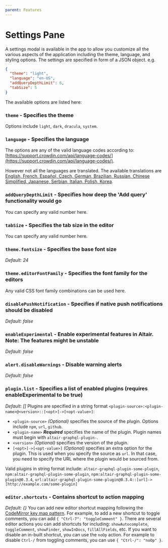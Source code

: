 ```yaml
---
parent: Features
---
```


# Settings Pane

A settings modal is available in the app to allow you customize all the various aspects of the application including the theme, language, and styling options. The settings are specified in form of a JSON object. e.g.

```json
{
  "theme": "light",
  "language": "en-US",
  "addQueryDepthLimit": 6,
  "tabSize": 5
}
```

The available options are listed here:

### `theme` - Specifies the theme
Options include `light`, `dark`, `dracula`, `system`.

### `language` - Specifies the language
The options are any of the valid language codes according to: [https://support.crowdin.com/api/language-codes/](https://support.crowdin.com/api/language-codes/).

However not all the languages are translated. The available translations are [English, French, Español, Czech, German, Brazilian, Russian, Chinese Simplified, Japanese, Serbian, Italian, Polish, Korea](https://crowdin.com/project/altair-gql).

### `addQueryDepthLimit` - Specifies how deep the 'Add query' functionality would go
You can specify any valid number here.

### `tabSize` - Specifies the tab size in the editor
You can specify any valid number here.


### `theme.fontsize` - Specifies the base font size
_Default: 24_

### `theme.editorFontFamily` - Specifies the font family for the editors
Any valid CSS font family combinations can be used here.

### `disablePushNotification` - Specifies if native push notifications should be disabled
_Default: false_

### `enableExperimental` - Enable experimental features in Altair. Note: The features might be unstable
_Default: false_

### `alert.disableWarnings` - Disable warning alerts
_Default: false_

### `plugin.list` - Specifies a list of enabled plugins (requires enableExperimental to be true)
_Default: []_
Plugins are specified in a string format `<plugin-source>:<plugin-name>@<version>::[<opt>]->[<opt-value>]`:

- `<plugin-source>` _(Optional)_ specifies the source of the plugin. Options include `npm`, `url`, `github`.
- `<plugin-name>` **_Required_** specifies the name of the plugin. Plugin names must begin with `altair-graphql-plugin-`.
- `<version>` _(Optional)_ specifies the version of the plugin.
- `[<opt>]->[<opt-value>]` _(Optional)_ specifies an extra option for the plugin. This is used when you specify the source as `url`. In that case, you need to specify the URL where the plugin would be sourced from.

Valid plugins in string format include: `altair-graphql-plugin-some-plugin`, `npm:altair-graphql-plugin-some-plugin`, `npm:altair-graphql-plugin-some-plugin@0.3.4`, `url:altair-graphql-plugin-some-plugin@0.3.4::[url]->[http://example.com/some-plugin]`

### `editor.shortcuts` - Contains shortcut to action mapping
_Default: {}_
You can add new editor shortcut mapping following the [CodeMirror key map pattern](https://codemirror.net/doc/manual.html#keymaps). For example, to add a new shortcut to toggle comments, you can add `{ "Ctrl-7": "toggleComment" }`. There are several editor actions you can add shortcuts for including: `showAutocomplete`, `toggleComment`, `showFinder`, `showInDocs`, `fillAllFields`, etc. If you want to disable an in-built shortcut, you can use the `noOp` action. For example to disable `Ctrl-/` from toggling comments, you can use `{ "Ctrl-/": "noOp" }`.
